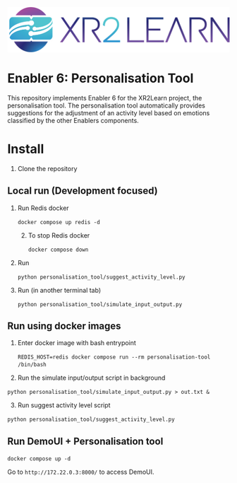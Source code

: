 ![XR2Learn](https://raw.githubusercontent.com/XR2Learn/.github/5c0fada6136915b389c1cd2151a0dd2cfc4a5aac/images/XR2Learn%20logo.png)

# Enabler 6: Personalisation Tool
This repository implements Enabler 6 for the XR2Learn project, the personalisation tool. 
The personalisation tool automatically provides suggestions for the adjustment of an activity level based on emotions classified by the other Enablers components. 

# Install 
1. Clone the repository

## Local run (Development focused)

1. Run Redis docker 

      `docker compose up redis -d`

   2. To stop Redis docker 

       `docker compose down`
   
2. Run 

   `python personalisation_tool/suggest_activity_level.py`

3. Run (in another terminal tab) 

   `python personalisation_tool/simulate_input_output.py`

## Run using docker images

1. Enter docker image with bash entrypoint

    `REDIS_HOST=redis docker compose run --rm personalisation-tool /bin/bash`
2. Run the simulate input/output script in background

`python personalisation_tool/simulate_input_output.py > out.txt &`

3. Run suggest activity level script

`python personalisation_tool/suggest_activity_level.py`


## Run DemoUI + Personalisation tool 

`docker compose up -d`

Go to `http://172.22.0.3:8000/` to access DemoUI. 